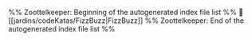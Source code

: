 %% Zoottelkeeper: Beginning of the autogenerated index file list  %%
📄 [[jardins/codeKatas/FizzBuzz|FizzBuzz]]
%% Zoottelkeeper: End of the autogenerated index file list  %%
